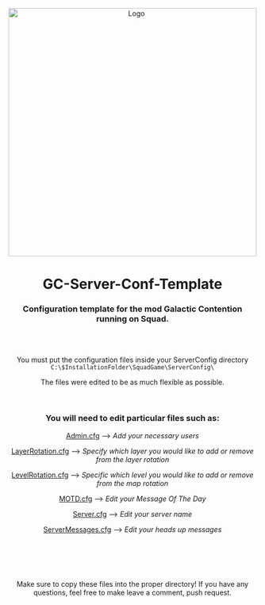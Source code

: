 <div align="center">

<img src="Logo/GC_Logo.png" alt="Logo" width="500"/>

# GC-Server-Conf-Template

### Configuration template for the mod Galactic Contention running on Squad.

<br><br>

You must put the configuration files inside your ServerConfig directory ```C:\$InstallationFolder\SquadGame\ServerConfig\```

The files were edited to be as much flexible as possible.

<br>


### You will need to edit particular files such as:

[Admin.cfg](https://github.com/Buff-original/GC-Server-Conf-Template/blob/main/ServerConfig/Admins.cfg) --> *Add your necessary users*

[LayerRotation.cfg](https://github.com/Buff-original/GC-Server-Conf-Template/blob/main/ServerConfig/LayerRotation.cfg) --> *Specify which layer you would like to add or remove from the layer rotation*

[LevelRotation.cfg](https://github.com/Buff-original/GC-Server-Conf-Template/blob/main/ServerConfig/LevelRotation.cfg) --> *Specific which level you would like to add or remove from the map rotation*

[MOTD.cfg](https://github.com/Buff-original/GC-Server-Conf-Template/blob/main/ServerConfig/MOTD.cfg) --> *Edit your Message Of The Day*

[Server.cfg](https://github.com/Buff-original/GC-Server-Conf-Template/blob/main/ServerConfig/Server.cfg) --> *Edit your server name*

[ServerMessages.cfg](https://github.com/Buff-original/GC-Server-Conf-Template/blob/main/ServerConfig/ServerMessages.cfg) --> *Edit your heads up messages*

<br>
  
<br><br>

Make sure to copy these files into the proper directory! If you have any questions, feel free to make leave a comment, push request.
